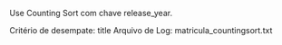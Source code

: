 Use Counting Sort com chave release_year.

Critério de desempate: title
Arquivo de Log: matricula_countingsort.txt
